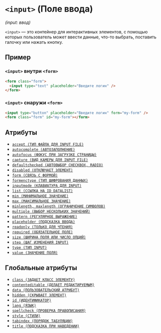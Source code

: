 # `<input>` (Поле ввода)

_(input: ввод)_

`<input>` — это контейнер для интерактивных элементов, с помощью которых пользователь может ввести данные, что-то выбрать, поставить галочку или нажать кнопку.

## Пример

### `<input>` внутри `<form>`

```html
<form class="form">
  <input type="text" placeholder="Введите логин" />
</form>
```

### `<input>` снаружи `<form>`

```html
<input type="button" placeholder="Введите логин" form="my-form" />
<form class="form" id="my-form"></form>
```

## Атрибуты

- [`accept (ТИП ФАЙЛА ДЛЯ INPUT FILE)`](<../ATTRIBUTES FORM/accept (ТИП ФАЙЛА ДЛЯ INPUT FILE).md>)
- [`autocomplete (АВТОЗАПОЛНЕНИЕ)`](<../ATTRIBUTES FORM/autocomplete (АВТОЗАПОЛНЕНИЕ).md>)
- [`autofocus (ФОКУС ПРИ ЗАГРУЗКЕ СТРАНИЦЫ)`](<../ATTRIBUTES FORM/autofocus (ФОКУС ПРИ ЗАГРУЗКЕ СТРАНИЦЫ).md>)
- [`capture (ВИД КАМЕРЫ ДЛЯ INPUT FILE)`](<../ATTRIBUTES FORM/capture (ВИД КАМЕРЫ ДЛЯ INPUT FILE).md>)
- [`defaultchecked (АВТОВЫБОР CHECKBOX, RADIO)`](<../ATTRIBUTES FORM/defaultchecked (АВТОВЫБОР CHECKBOX, RADIO).md>)
- [`disabled (ОТКЛЮЧАЕТ ЭЛЕМЕНТ)`](<../ATTRIBUTES FORM/disabled (ОТКЛЮЧАЕТ ЭЛЕМЕНТ).md>)
- [`form (СВЯЗЬ С ФОРМОЙ)`](<../ATTRIBUTES FORM/form (СВЯЗЬ С ФОРМОЙ).md>)
- [`formenctype (ТИП ШИФРОВАНИЯ ДАННЫХ)`](<../ATTRIBUTES FORM/formenctype (ТИП ШИФРОВАНИЯ ДАННЫХ).md>)
- [`inputmode (КЛАВИАТУРА ДЛЯ INPUT)`](<../ATTRIBUTES FORM/inputmode (КЛАВИАТУРА ДЛЯ INPUT).md>)
- [`list (ССЫЛКА НА ID DATALIST)`](<../ATTRIBUTES FORM/list (ССЫЛКА НА ID DATALIST).md>)
- [`min (МИНИМАЛЬНОЕ ЗНАЧЕНИЕ)`](<../ATTRIBUTES FORM/min (МИНИМАЛЬНОЕ ЗНАЧЕНИЕ).md>)
- [`max (МАКСИМАЛЬНОЕ ЗНАЧЕНИЕ)`](<../ATTRIBUTES FORM/max (МАКСИМАЛЬНОЕ ЗНАЧЕНИЕ).md>)
- [`minlength, maxlength (ОГРАНИЧЕНИЕ СИМВОЛОВ)`](<../ATTRIBUTES FORM/minlength, maxlength (ОГРАНИЧЕНИЕ СИМВОЛОВ).md>)
- [`multiple (ВЫБОР НЕСКОЛЬКИХ ЗНАЧЕНИЙ)`](<../ATTRIBUTES FORM/multiple (ВЫБОР НЕСКОЛЬКИХ ЗНАЧЕНИЙ).md>)
- [`pattern (РЕГУЛЯРНОЕ ВЫРАЖЕНИЕ)`](<../ATTRIBUTES FORM/pattern (РЕГУЛЯРНОЕ ВЫРАЖЕНИЕ).md>)
- [`placeholder (ПОДСКАЗКА ВВОДА)`](<../ATTRIBUTES FORM/placeholder (ПОДСКАЗКА ВВОДА).md>)
- [`readonly (ТОЛЬКО ДЛЯ ЧТЕНИЯ)`](<../ATTRIBUTES FORM/readonly (ТОЛЬКО ДЛЯ ЧТЕНИЯ).md>)
- [`required (ОБЯЗАТЕЛЬНОЕ ПОЛЕ)`](<../ATTRIBUTES FORM/required (ОБЯЗАТЕЛЬНОЕ ПОЛЕ).md>)
- [`size (ШИРИНА ПОЛЯ ИЛИ ЧИСЛО ОПЦИЙ)`](<../ATTRIBUTES FORM/size (ШИРИНА ПОЛЯ ИЛИ ЧИСЛО ОПЦИЙ).md>)
- [`step (ШАГ ИЗМЕНЕНИЯ INPUT)`](<../ATTRIBUTES FORM/step (ШАГ ИЗМЕНЕНИЯ INPUT).md>)
- [`type (ТИП INPUT)`](<../ATTRIBUTES FORM/type (ТИП INPUT).md>)
- [`value (ЗНАЧЕНИЕ ПОЛЯ)`](<../ATTRIBUTES FORM/value (ЗНАЧЕНИЕ ПОЛЯ).md>)

## Глобальные атрибуты

- [`class (ЗАДАЕТ КЛАСС ЭЛЕМЕНТУ)`](<../ATTRIBUTES GLOBAL/class (ЗАДАЕТ КЛАСС ЭЛЕМЕНТУ).md>)
- [`contenteditable (ДЕЛАЕТ РЕДАКТИРУЕМЫМ)`](<../ATTRIBUTES GLOBAL/contenteditable (ДЕЛАЕТ РЕДАКТИРУЕМЫМ).md>)
- [`data (ПОЛЬЗОВАТЕЛЬСКИЙ АТРИБУТ)`](<../ATTRIBUTES GLOBAL/data (ПОЛЬЗОВАТЕЛЬСКИЙ АТРИБУТ).md>)
- [`hidden (СКРЫВАЕТ ЭЛЕМЕНТ)`](<../ATTRIBUTES GLOBAL/hidden (СКРЫВАЕТ ЭЛЕМЕНТ).md>)
- [`id (ИДЕНТИФИКАТОР)`](<../ATTRIBUTES GLOBAL/id (ИДЕНТИФИКАТОР).md>)
- [`lang (ЯЗЫК)`](<../ATTRIBUTES GLOBAL/lang (ЯЗЫК).md>)
- [`spellcheck (ПРОВЕРКА ПРАВОПИСАНИЯ)`](<../ATTRIBUTES GLOBAL/spellcheck (ПРОВЕРКА ПРАВОПИСАНИЯ).md>)
- [`style (СТИЛИ)`](<../ATTRIBUTES GLOBAL/style (СТИЛИ).md>)
- [`tabindex (ПОРЯДОК ТАБУЛЯЦИИ)`](<../ATTRIBUTES GLOBAL/tabindex (ПОРЯДОК ТАБУЛЯЦИИ).md>)
- [`title (ПОДСКАЗКА ПРИ НАВЕДЕНИИ)`](<../ATTRIBUTES GLOBAL/title (ПОДСКАЗКА ПРИ НАВЕДЕНИИ).md>)
